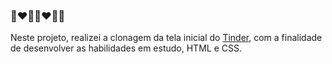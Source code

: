 ### 👩‍❤️‍👨👩‍❤️‍👩💑

Neste projeto, realizei a clonagem da tela inicial do [Tinder](https://tinder.com/), com a finalidade de desenvolver as habilidades em estudo, HTML e CSS.